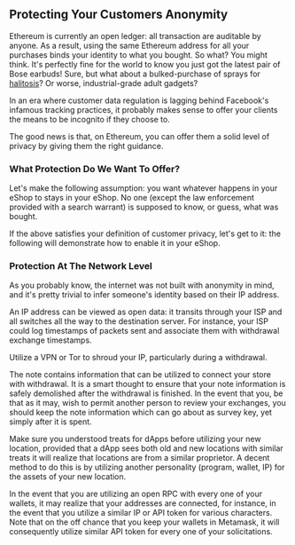 ## Protecting Your Customers Anonymity

Ethereum is currently an open ledger: all transaction are auditable by anyone. As a result, using the same Ethereum address for all your purchases binds your identity to what you bought.
So what? You might think. It's perfectly fine for the world to know you just got the latest pair of Bose earbuds! Sure, but what about a bulked-purchase of sprays for [halitosis](https://en.wikipedia.org/wiki/Bad_breath)? Or worse, industrial-grade adult gadgets? 

In an era where customer data regulation is lagging behind Facebook's infamous tracking practices, it probably makes sense to offer your clients the means to be incognito if they choose to.

The good news is that, on Ethereum, you can offer them a solid level of privacy by giving them the right guidance.

### What Protection Do We Want To Offer?

Let's make the following assumption: you want whatever happens in your eShop to stays in your eShop. No one (except the law enforcement provided with a search warrant) is supposed to know, or guess, what was bought. 

If the above satisfies your definition of customer privacy, let's get to it: the following will demonstrate how to enable it in your eShop.

### Protection At The Network Level

As you probably know, the internet was not built with anonymity in mind, and it's pretty trivial to infer someone's identity based on their IP address. 

An IP address can be viewed as open data: it transits through your ISP and all switches all the way to the destination server. For instance, your ISP could log timestamps of packets sent and associate them with withdrawal exchange timestamps. 

Utilize a VPN or Tor to shroud your IP, particularly during a withdrawal. 

The note contains information that can be utilized to connect your store with withdrawal. It is a smart thought to ensure that your note information is safely demolished after the withdrawal is finished. In the event that you, be that as it may, wish to permit another person to review your exchanges, you should keep the note information which can go about as survey key, yet simply after it is spent. 

Make sure you understood treats for dApps before utilizing your new location, provided that a dApp sees both old and new locations with similar treats it will realize that locations are from a similar proprietor. A decent method to do this is by utilizing another personality (program, wallet, IP) for the assets of your new location. 

In the event that you are utilizing an open RPC with every one of your wallets, it may realize that your addresses are connected, for instance, in the event that you utilize a similar IP or API token for various characters. Note that on the off chance that you keep your wallets in Metamask, it will consequently utilize similar API token for every one of your solicitations.
